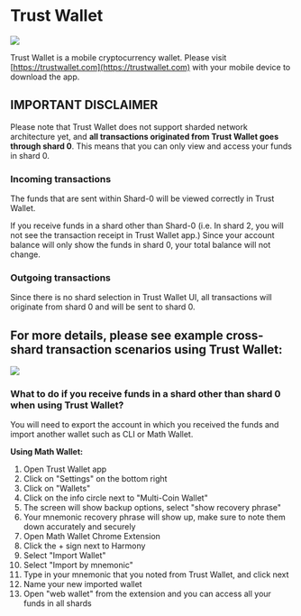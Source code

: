 # Trust Wallet

![](../.gitbook/assets/screen-shot-2020-01-15-at-8.42.26-am.png)

Trust Wallet is a mobile cryptocurrency wallet. Please visit [https://trustwallet.com](https://trustwallet.com) with your mobile device to download the app.

## IMPORTANT DISCLAIMER

Please note that Trust Wallet does not support sharded network architecture yet, and **all transactions originated from Trust Wallet goes through shard 0**. This means that you can only view and access your funds in shard 0.

### Incoming transactions

The funds that are sent within Shard-0 will be viewed correctly in Trust Wallet.

If you receive funds in a shard other than Shard-0 \(i.e. In shard 2, you will not see the transaction receipt in Trust Wallet app.\) Since your account balance will only show the funds in shard 0, your total balance will not change.

### Outgoing transactions

Since there is no shard selection in Trust Wallet UI, all transactions will originate from shard 0 and will be sent to shard 0.

## **For more details, please see example cross-shard transaction scenarios using Trust Wallet:**

![](https://github.com/harmony-one/docs-home/tree/089b0540ff90a8902bf873eb245d2a19c7d1086c/.gitbook/assets/image%20%2834%29.png)

### What to do if you receive funds in a shard other than shard 0 when using Trust Wallet?

You will need to export the account in which you received the funds and import another wallet such as CLI or Math Wallet.

**Using Math Wallet:**

1. Open Trust Wallet app 
2. Click on "Settings" on the bottom right
3. Click on "Wallets" 
4. Click on the info circle next to "Multi-Coin Wallet" 
5. The screen will show backup options, select "show recovery phrase" 
6. Your mnemonic recovery phrase will show up, make sure to note them down accurately and securely 
7. Open Math Wallet Chrome Extension 
8. Click the + sign next to Harmony
9. Select "Import Wallet"
10. Select "Import by mnemonic"
11. Type in your mnemonic that you noted from Trust Wallet, and click next
12. Name your new imported wallet
13. Open "web wallet" from the extension and you can access all your funds in all shards

